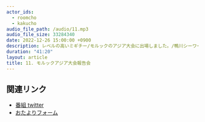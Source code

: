 ```yaml
---
actor_ids:
  - roomcho
  - kakucho
audio_file_path: /audio/11.mp3
audio_file_size: 33284340
date: 2022-12-26 15:00:00 +0900
description: レベルの高いミギチー/モルックのアジア大会に出場しました。/鴨川シーワールドのシャチがﾄﾞｯﾎﾟﾝ/中間地点でようやく大会模様報告/切り替えの早さアジアNo.1/バドミントン一匹狼/三本柱/ヒリついてこうぜ
duration: "41:20"
layout: article
title: 11. モルックアジア大会報告会
---
```


## 関連リンク

- [番組 twitter](https://twitter.com/migikarachi)
- [おたよりフォーム](https://docs.google.com/forms/d/e/1FAIpQLSfCo_pOeUstqHMCWlYCWiUV7CNOls7UOgEKgCIMOYv2IbasfA/viewform)
